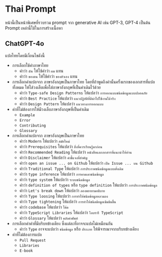 # Thai Prompt

หน้านี้เป็นหน้าพิเศษที่รวบรวม prompt จาก generative AI เช่น GPT-3, GPT-4 เป็นต้น Prompt เหล่านี้ใช้ในการสร้างเนื้อหา

## ChatGPT-4o

แปลไทยโดยมีเงื่อนไขดังนี้

- การเลือกใช้คำภาษาไทย
  - คำว่า `ฉัน` ให้ใช้คำว่า `ผม` แทน
  - คำว่า `ของตน` ให้ใช้คำว่า `ของตัวเอง` แทน
- การเลือกคำแปลจาก ภาษาอังกฤษเป็นภาษาไทย โดยที่ถ้าพูดถึงคำนั้นครั้งแรกของเอกสารที่แปลทั้งหมด ให้ใส่วงเล็บเพื่อใส่ภาษาอังกฤษที่เป็นคำเดิมไว้ด้วย
  - คำว่า `Type-safe Design Patterns` ให้แปลว่า `การออกแบบชนิดข้อมูลแบบปลอดภัย`
  - คำว่า `Best Practice` ให้แปลว่า `แนวปฏิบัติที่ดีนำไปใช้งานได้จริง`
  - คำว่า `Design Pattern` ให้แปลว่า `แนวทางการออกแบบ`
- คำที่ไม่ต้องการให้มีวงเล็บภาษาอังกฤษที่เป็นคำเดิม
  - `Example`
  - `Error`
  - `Contributing`
  - `Glossary`
- การเลือกคำแปลจาก ภาษาอังกฤษเป็นภาษาไทย
  - คำว่า `Modern` ให้แปลว่า `สมัยใหม่`
  - คำว่า `Prerequisites` ให้แปลว่า `สิ่งที่ควรเรียนรู้มาก่อน`
  - คำว่า `Recommended Reading` ให้แปลว่า `หนังสือและเอกสารที่แนะนำให้อ่าน` 
  - คำว่า `Disclaimer` ให้แปลว่า `คำชี้แจงที่สำคัญ`
  - คำว่า `open an issue ... on Github` ให้แปลว่า `เปิด Issue ... บน Github`
  - คำว่า `Traditional Type` ให้แปลว่า `การประกาศชนิดข้อมูลแบบดั้งเดิม`
  - คำว่า `type inference` ให้แปลว่า `การคาดเดาชนิดข้อมูล`
  - คำว่า `type system` ให้แปลว่า `ระบบชนิดข้อมูล`
  - คำว่า `definition of types` หรือ `type definition` ให้แปลว่า `การประกาศชนิดข้อมูล`
  - คำว่า `Let's break down` ให้แปลว่า `ลองพยายามอธิบาย`
  - คำว่า `Type loosing` ให้แปลว่า `การทำให้ชนิดข้อมูลหลวมลง`
  - คำว่า `Type tightening` ให้แปลว่า `การทำให้ชนิดข้อมูลเข้มข้นขึ้น`
  - คำว่า `codebase` ให้แปลว่า `โค้ด`
  - คำว่า `TypeScript Libraries` ให้แปลว่า `ไลบรารี TypeScript`
  - คำว่า `Glossary` ให้แปลว่า `คลังคำศัพท์`
- การเลือกคำคำที่มีบริบทข้างเคียง ซึ่งแต่ละที่อาจจะแปลไม่เหมือนกัน
  - คำว่า `Type` อาจจะแปลว่า `ชนิดข้อมูล` หรือ `ประเภท` ให้พิจารณาจากบริบทข้างเคียง
- คำที่ไม่ต้องการแปล
  - `Pull Request` 
  - `Libraries`
  - `E-book`